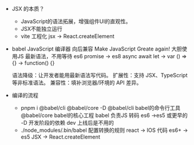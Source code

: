 - JSX 的本质？
    - JavaScript的语法拓展，增强组件UI的直观性。
    - JSX不能独立运行
    - vite 工程化
        jsx -> React.createElement


- babel    JavaScript 编译器 向后兼容
    Make JavaScript Greate again!
    大胆使用JS 最新语法，不用等待
    es6 promise -> es8 async await
    let -> var
    () => {} -> function() {} 
  

    ​语法降级​：让开发者能用最新语法写代码。
    ​扩展性​：支持 JSX、TypeScript 等非标准语法。
    ​兼容性​：填补浏览器/环境的 API 差异。

- 编译的流程
    - pnpm i @babel/cli @babel/core -D
        @babel/cli    babel的命令行工具
        @babel/core   babel的核心工程
        babel 负责JS 转码 es6 ->es5 或更早的
        -D 开发阶段的依赖 dev 
        上线后是不用的 
    - ./node_modules/.bin/babel 
        配置转换的规则 
        react -> IOS 代码 
        es6+ -> es5
        JSX -> React.createElement